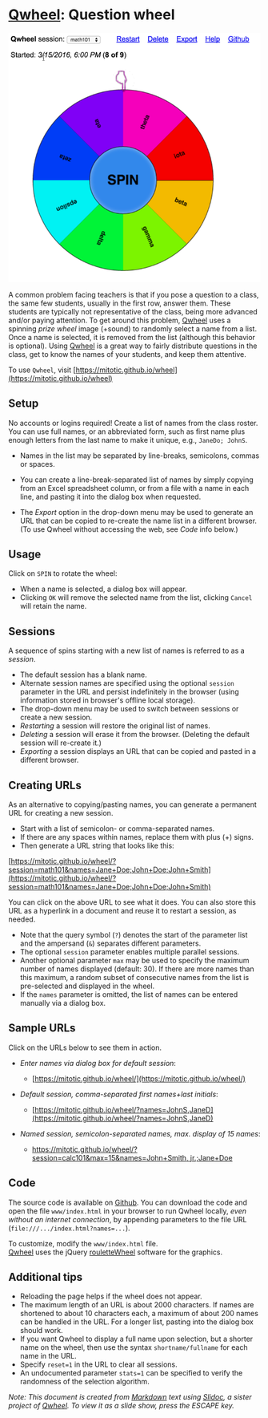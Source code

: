 <!--Slidoc: strip=chapters -->

# [Qwheel](https://mitotic.github.io/Qwheel): Question wheel

![screenshot](img/screenshot.png '.float-right width=20%')

A common problem facing teachers is that if you pose a question to a
class, the same few students, usually in the first row, answer
them. These students are typically not representative of the class,
being more advanced and/or paying attention. To get around this
problem, [Qwheel](https://mitotic.github.io/Qwheel) uses a spinning
*prize wheel* image (+sound) to randomly select a name from a
list. Once a name is selected, it is removed from the list (although
this behavior is optional). Using [Qwheel](https://mitotic.github.io/Qwheel) is a great way to
fairly distribute questions in the class, get to know the names of
your students, and keep them attentive.

To use `Qwheel`, visit [https://mitotic.github.io/wheel](https://mitotic.github.io/wheel)

## Setup

No accounts or logins required! Create a list of names
from the class roster. You can use full names, or an abbreviated form,
such as first name plus enough letters from the last name to make it
unique, e.g., ``JaneDo; JohnS``.

- Names in the list may be separated by line-breaks, semicolons,
commas or spaces.

- You can create a line-break-separated list of names by simply
copying from an Excel spreadsheet column, or from a file with a name
in each line, and pasting it into the dialog box when requested.

- The *Export* option in the drop-down menu may be used to generate an
URL that can be copied to re-create the name list in a different
browser. (To use Qwheel without accessing the web, see *Code* info
below.)

## Usage

Click on `SPIN` to rotate the wheel:

- When a name is selected, a dialog box will appear.
- Clicking `OK` will remove the selected name from the list, clicking `Cancel` will retain the name.

## Sessions

A sequence of spins starting with a new list of names
is referred to as a *session*.
- The default session has a blank name.
- Alternate session names are specified using the optional
``session`` parameter in the URL and persist indefinitely in the
browser (using information stored in browser's offline local
storage).
- The drop-down menu may be used to switch between sessions or
create a new session.
- *Restarting* a session will restore the
original list of names.
- *Deleting* a session will erase it from
the browser. (Deleting the default session will re-create it.)
- *Exporting* a session displays an URL that can be copied and
pasted in a different browser.

## Creating URLs

As an alternative to copying/pasting names, you
can generate a permanent URL for creating a new session.

- Start with a
list of semicolon- or comma-separated names.
- If there are any spaces
within names, replace them with plus (+) signs.
- Then generate a URL
string that looks like this:

[https://mitotic.github.io/wheel/?session=math101&names=Jane+Doe;John+Doe;John+Smith](https://mitotic.github.io/wheel/?session=math101&names=Jane+Doe;John+Doe;John+Smith)

You can click on the above URL to see what it does.
You can also store this URL as a hyperlink in a document and reuse it to restart a session, as
needed.
- Note that the query symbol (``?``) denotes the start of
the parameter list and the ampersand (``&``) separates
different parameters.
- The optional ``session`` parameter enables
multiple parallel sessions.
- Another optional parameter ``max``
may be used to specify the maximum number of names displayed (default:
30). If there are more names than this maximum, a random subset of
consecutive names from the list is pre-selected and displayed in the
wheel.
- If the ``names`` parameter is omitted, the list of names
can be entered manually via a dialog box.

## Sample URLs

Click on the URLs below to see them in action.

- *Enter names via dialog box for default session*:

  - [https://mitotic.github.io/wheel/](https://mitotic.github.io/wheel/)

- *Default session, comma-separated first names+last initials*: 

  - [https://mitotic.github.io/wheel/?names=JohnS,JaneD](https://mitotic.github.io/wheel/?names=JohnS,JaneD)

- *Named session, semicolon-separated names, max. display of 15 names*:

  - [https://mitotic.github.io/wheel/?session=calc101&max=15&names=John+Smith,
jr.;Jane+Doe](https://mitotic.github.io/wheel/?session=calc101&max=15&names=John+Smith,jr.;Jane+Doe)


## Code

The source code is available on [Github](https://github.com/mitotic/Qwheel). You can
download the code and open the file ``www/index.html`` in your browser
to run Qwheel locally, *even without an internet connection*, by appending
parameters to the file URL (``file:///.../index.html?names=...``).

To customize, modify the ``www/index.html`` file.  
[Qwheel](https://mitotic.github.io/Qwheel) uses the jQuery
[rouletteWheel](https://github.com/JavoByte/rouletteWheel) software for
the graphics.

## Additional tips

- Reloading the page helps if the wheel does not appear. 
- The maximum length of an URL is about 2000 characters. If names are
shortened to about 10 characters each, a maximum of about 200 names
can be handled in the URL. For a longer list, pasting into the dialog
box should work.
- If you want Qwheel to display a full name upon selection, but a
shorter name on the wheel, then use the syntax
``shortname/fullname`` for each name in the URL.
- Specify ``reset=1`` in the URL to clear all sessions. 
- An undocumented parameter ``stats=1`` can be specified to verify 
the randomness of the selection algorithm. 

*Note: This document is created from
[Markdown](https://daringfireball.net/projects/markdown/) text using
[Slidoc](https://mitotic.github.io/slidoc), a sister project of
[Qwheel](https://mitotic.github.io/Qwheel). To view it as a slide show, press the ESCAPE key.*
